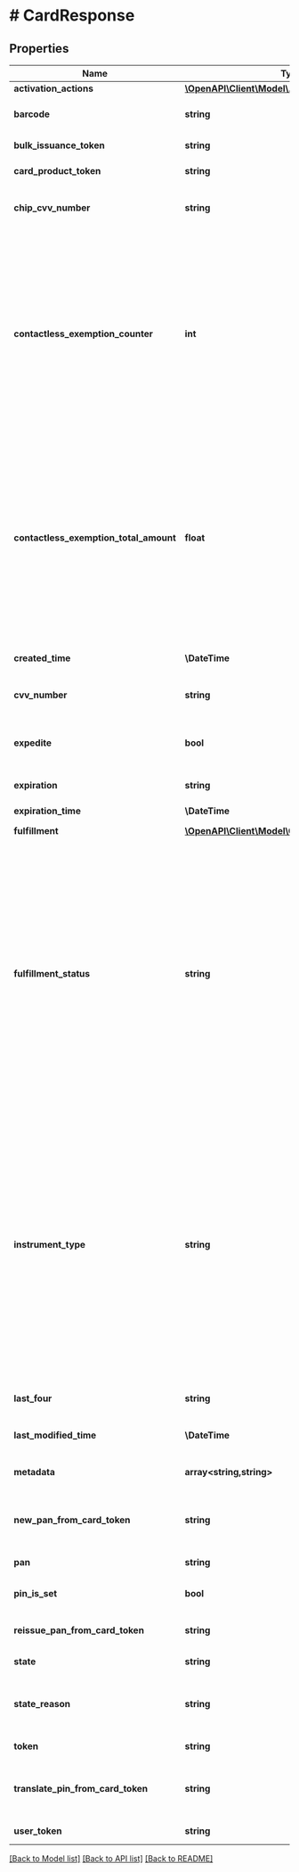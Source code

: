 # # CardResponse

## Properties

Name | Type | Description | Notes
------------ | ------------- | ------------- | -------------
**activation_actions** | [**\OpenAPI\Client\Model\ActivationActions**](ActivationActions.md) |  | [optional]
**barcode** | **string** | Barcode printed on the card, expressed as numerals. |
**bulk_issuance_token** | **string** | Unique identifier of the bulk card order. | [optional]
**card_product_token** | **string** | Unique identifier of the card product. |
**chip_cvv_number** | **string** | Three-digit card verification value (ICVV) stored on the chip of the card. | [optional]
**contactless_exemption_counter** | **int** | Running count of the contactless transactions successfully completed since the last strong customer authentication (SCA) challenge was issued. You can limit the number of contactless transactions that can be performed without issuing an SCA challenge at the card product level.  For more information about strong customer authentication, see &lt;&lt;/core-api/card-products, Card Products&gt;&gt;. | [optional]
**contactless_exemption_total_amount** | **float** | Running total of the money spent in contactless transactions successfully completed since the last strong customer authentication (SCA) challenge was issued. You can limit the total amount that can be spent in contactless transactions without issuing an SCA challenge at the card product level.  For more information about strong customer authentication, see &lt;&lt;/core-api/card-products, Card Products&gt;&gt;. | [optional]
**created_time** | **\DateTime** | Date and time when the resource was created, in UTC. |
**cvv_number** | **string** | Three-digit card verification value (CVV2 or CVC2) printed on the card. | [optional]
**expedite** | **bool** | A value of &#x60;true&#x60; indicates that you requested expedited processing of the card from your card fulfillment provider. | [optional] [default to false]
**expiration** | **string** | Expiration date in &#x60;MMyy&#x60; format. |
**expiration_time** | **\DateTime** | Expiration date and time, in UTC. |
**fulfillment** | [**\OpenAPI\Client\Model\CardFulfillmentResponse**](CardFulfillmentResponse.md) |  | [optional]
**fulfillment_status** | **string** | Card fulfillment status:  * *ISSUED:* Initial state of all newly created/issued cards. * *ORDERED:* Card ordered through the card fulfillment provider. * *REORDERED:* Card reordered through the card fulfillment provider. * *REJECTED:* Card rejected by the card fulfillment provider. * *SHIPPED:* Card shipped by the card fulfillment provider. * *DELIVERED:* Card delivered by the card fulfillment provider. * *DIGITALLY_PRESENTED:* Card digitally presented using the &#x60;/cards/{token}/showpan&#x60; endpoint; does not affect the delivery of physical cards. |
**instrument_type** | **string** | Instrument type of the card:  * *PHYSICAL_MSR:* A physical card with a magnetic stripe. This is the default physical card type. * *PHYSICAL_ICC:* A physical card with an integrated circuit, or \&quot;chip.\&quot; * *PHYSICAL_CONTACTLESS:* A physical card that uses radio frequency identification (RFID) or near-field communication (NFC) to enable payment over a secure radio interface. * *PHYSICAL_COMBO:* A physical card with a chip that also supports contactless payments. * *VIRTUAL_PAN:* A virtual card with a primary account number (PAN). | [optional]
**last_four** | **string** | Last four digits of the card primary account number (PAN). |
**last_modified_time** | **\DateTime** | Date and time when the resource was last modified, in UTC. |
**metadata** | **array<string,string>** | Associates customer-provided metadata with the card. | [optional]
**new_pan_from_card_token** | **string** | Reissues the specified card (known as the \&quot;source\&quot; card) with a new primary account number (PAN). | [optional]
**pan** | **string** | Primary account number (PAN) of the card. |
**pin_is_set** | **bool** | Specifies if the personal identification number (PIN) has been set for the card. | [default to false]
**reissue_pan_from_card_token** | **string** | Reissues the specified card (known as the \&quot;source\&quot; card). | [optional]
**state** | **string** | Indicates the state of the card. |
**state_reason** | **string** | Descriptive reason for why the card is in its current state. For example, \&quot;Card activated by cardholder\&quot;. |
**token** | **string** | Unique identifier of the card. |
**translate_pin_from_card_token** | **string** | Copies the personal identification number (PIN) from the specified source card to the newly created card. | [optional]
**user_token** | **string** | Unique identifier of the cardholder. |

[[Back to Model list]](../../README.md#models) [[Back to API list]](../../README.md#endpoints) [[Back to README]](../../README.md)
